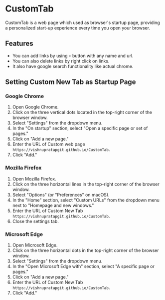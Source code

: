 # CustomTab

CustomTab is a web page which used as browser's startup page, providing a personalized start-up experience every time you open your browser.

## Features

- You can add links by using `+` button with any name and url.
- You can also delete links by right click on links.
- It also have google search functionality like actual chrome.

## Setting Custom New Tab as Startup Page

### Google Chrome

1. Open Google Chrome.
2. Click on the three vertical dots located in the top-right corner of the browser window.
3. Select "Settings" from the dropdown menu.
4. In the "On startup" section, select "Open a specific page or set of pages."
5. Click on "Add a new page."
6. Enter the URL of Custom web page `https://vishnupratapgit.github.io/CustomTab`.
7. Click "Add."

### Mozilla Firefox

1. Open Mozilla Firefox.
2. Click on the three horizontal lines in the top-right corner of the browser window.
3. Select "Options" (or "Preferences" on macOS).
4. In the "Home" section, select "Custom URLs" from the dropdown menu next to "Homepage and new windows."
5. Enter the URL of Custom New Tab `https://vishnupratapgit.github.io/CustomTab`.
6. Close the settings tab.

### Microsoft Edge

1. Open Microsoft Edge.
2. Click on the three horizontal dots in the top-right corner of the browser window.
3. Select "Settings" from the dropdown menu.
4. In the "Open Microsoft Edge with" section, select "A specific page or pages."
5. Click on "Add a new page."
6. Enter the URL of Custom New Tab `https://vishnupratapgit.github.io/CustomTab`.
7. Click "Add."
